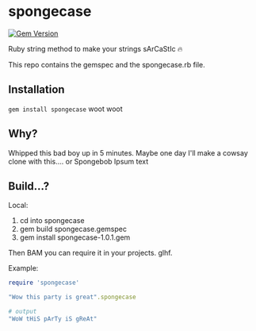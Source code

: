 # spongecase
[![Gem Version](https://badge.fury.io/rb/spongecase.svg)](https://badge.fury.io/rb/spongecase)

Ruby string method to make your strings sArCaStIc :fire: 


This repo contains the gemspec and the spongecase.rb file. 

## Installation
`gem install spongecase` woot woot

## Why?
Whipped this bad boy up in 5 minutes. Maybe one day I'll make a cowsay clone with this.... or Spongebob Ipsum text

## Build...?
Local: 

1. cd into spongecase
2. gem build spongecase.gemspec
3. gem install spongecase-1.0.1.gem

Then BAM you can require it in your projects. glhf.


Example:

```ruby
require 'spongecase'

"Wow this party is great".spongecase

# output
"WoW tHiS pArTy iS gReAt" 
```
